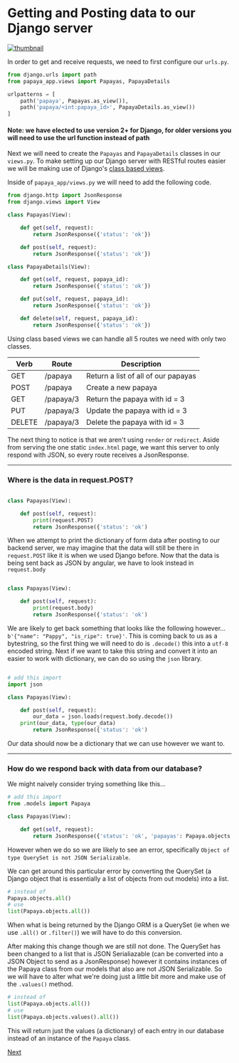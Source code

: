 # Getting and Posting data to our Django server

<a href="https://youtu.be/OHww_idvEss" target="_blank">
	<img src="https://i.ytimg.com/vi/OHww_idvEss/hqdefault.jpg" alt="thumbnail">
</a>

In order to get and receive requests, we need to first configure our ```urls.py```.

```python
from django.urls import path
from papaya_app.views import Papayas, PapayaDetails

urlpatterns = [
    path('papaya', Papayas.as_view()),
    path('papaya/<int:papaya_id>', PapayaDetails.as_view())
]
```

#### Note: we have elected to use version 2+ for Django, for older versions you will need to use the url function instead of path

Next we will need to create the ```Papayas``` and ```PapayaDetails``` classes in our ```views.py```. To make setting up our Django server with RESTful routes easier we will be making use of Django's [class based views](https://docs.djangoproject.com/en/2.1/topics/class-based-views/). 

Inside of ```papaya_app/views.py``` we will need to add the following code.

```python
from django.http import JsonResponse
from django.views import View

class Papayas(View):

    def get(self, request):
        return JsonResponse({'status': 'ok'})

    def post(self, request):
        return JsonResponse({'status': 'ok'})

class PapayaDetails(View):

    def get(self, request, papaya_id):
        return JsonResponse({'status': 'ok'})

    def put(self, request, papaya_id):
        return JsonResponse({'status': 'ok'})

    def delete(self, request, papaya_id):
        return JsonResponse({'status': 'ok'})
```

Using class based views we can handle all 5 routes we need with only two classes.

| Verb   | Route     | Description                         |
|--------|-----------|-------------------------------------|
| GET    | /papaya   | Return a list of all of our papayas |
| POST   | /papaya   | Create a new papaya                 |
| GET    | /papaya/3 | Return the papaya with id = 3       |
| PUT    | /papaya/3 | Update the papaya with id = 3       |
| DELETE | /papaya/3 | Delete the papaya with id = 3       |

The next thing to notice is that we aren't using ```render``` or ```redirect```. Aside from serving the one static ```index.html``` page, we want this server to only respond with JSON, so every route receives a JsonResponse.

<hr>

### Where is the data in request.POST?

```python

class Papayas(View):

    def post(self, request):
    	print(request.POST)
        return JsonResponse({'status': 'ok')
```

When we attempt to print the dictionary of form data after posting to our backend server, we may imagine that the data will still be there in ```request.POST``` like it is when we used Django before. Now that the data is being sent back as JSON by angular, we have to look instead in ```request.body```


```python

class Papayas(View):

    def post(self, request):
    	print(request.body)
        return JsonResponse({'status': 'ok')
```

We are likely to get back something that looks like the following however... ```b'{"name": "Pappy", "is_ripe": true}'```. This is coming back to us as a bytestring, so the first thing we will need to do is ```.decode()``` this into a ```utf-8``` encoded string. Next if we want to take this string and convert it into an easier to work with dictionary, we can do so using the ```json``` library.

```python

# add this import
import json

class Papayas(View):

    def post(self, request):
    	our_data = json.loads(request.body.decode())
	print(our_data, type(our_data)
        return JsonResponse({'status': 'ok')
```

Our data should now be a dictionary that we can use however we want to.

<hr>

### How do we respond back with data from our database?

We might naively consider trying something like this...

```python
# add this import
from .models import Papaya

class Papayas(View):

    def get(self, request):
        return JsonResponse({'status': 'ok', 'papayas': Papaya.objects.all()})
```

However when we do so we are likely to see an error, specifically ```Object of type QuerySet is not JSON Serializable```. 

We can get around this particular error by converting the QuerySet (a Django object that is essentially a list of objects from out models) into a list.

```python
# instead of
Papaya.objects.all()
# use
list(Papaya.objects.all())
```

When what is being returned by the Django ORM is a QuerySet (ie when we use ```.all()``` or ```.filter()```) we will have to do this conversion.

After making this change though we are still not done. The QuerySet has been changed to a list that is JSON Serialiazable (can be converted into a JSON Object to send as a JsonResponse) however it contains instances of the Papaya class from our models that also are not JSON Serializable. So we will have to alter what we're doing just a little bit more and make use of the ```.values()``` method.

```python
# instead of
list(Papaya.objects.all())
# use
list(Papaya.objects.values().all())
```

This will return just the values (a dictionary) of each entry in our database instead of an instance of the ```Papaya``` class. 

[Next](https://github.com/wgoode3/djangular/blob/master/page5.md)
